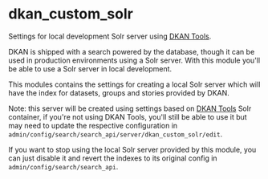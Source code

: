 # dkan_custom_solr
Settings for local development Solr server using [DKAN Tools](https://github.com/GetDKAN/dkan-tools).

DKAN is shipped with a search powered by the database, though it can be used in production environments using a Solr server. With this module you'll be able to use a Solr server in local development.

This modules contains the settings for creating a local Solr server which will have the index for datasets, groups and stories provided by DKAN.

Note: this server will be created using settings based on [DKAN Tools](https://github.com/GetDKAN/dkan-tools) Solr container, if you're not using DKAN Tools, you'll still be able to use it but may need to update the respective configuration in `admin/config/search/search_api/server/dkan_custom_solr/edit`.

If you want to stop using the local Solr server provided by this module, you can just disable it and revert the indexes to its original config in `admin/config/search/search_api`.
